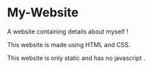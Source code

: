 # My-Website
A website containing details about myself !

This website is made using HTML
and CSS.

This website is only static and has no javascript .

